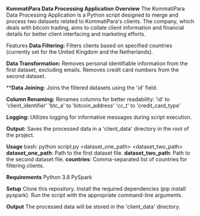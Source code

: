 **KommatiPara Data Processing Application**
**Overview**
The KommatiPara Data Processing Application is a Python script designed to merge and process two datasets related to KommatiPara's clients. The company, which deals with bitcoin trading, aims to collate client information and financial details for better client interfacing and marketing efforts.

Features
**Data Filtering:**
Filters clients based on specified countries (currently set for the United Kingdom and the Netherlands).

**Data Transformation:**
Removes personal identifiable information from the first dataset, excluding emails.
Removes credit card numbers from the second dataset.

****Data Joining:**
Joins the filtered datasets using the 'id' field.

**Column Renaming:**
Renames columns for better readability:
'id' to 'client_identifier'
'btc_a' to 'bitcoin_address'
'cc_t' to 'credit_card_type'

**Logging:**
Utilizes logging for informative messages during script execution.

**Output:**
Saves the processed data in a 'client_data' directory in the root of the project.

**Usage**
bash: python script.py <dataset_one_path> <dataset_two_path> <countries>
**dataset_one_path**: Path to the first dataset file.
**dataset_two_path**: Path to the second dataset file.
**countries**: Comma-separated list of countries for filtering clients.

**Requirements**
Python 3.8
PySpark

**Setup**
Clone this repository.
Install the required dependencies (pip install pyspark).
Run the script with the appropriate command-line arguments.

**Output**
The processed data will be stored in the 'client_data' directory.

